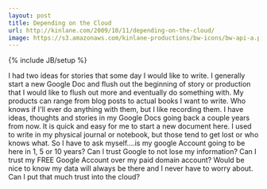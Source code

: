 ```yaml
---
layout: post
title: Depending on the Cloud
url: http://kinlane.com/2009/10/11/depending-on-the-cloud/
image: https://s3.amazonaws.com/kinlane-productions/bw-icons/bw-api-a.png
---
```

{% include JB/setup %}
I had two ideas for stories that some day I would like to write. I generally start a new Google Doc and flush out the beginning of story or production that I would like to flush out more and eventually do something with.
My products can range from blog posts to actual books I want to write. Who knows if I'll ever do anything with them, but I like recording them.
I have ideas, thoughts and stories in my Google Docs going back a couple years from now. It is quick and easy for me to start a new document here. I used to write in my physical journal or notebook, but those tend to get lost or who knows what.
So I have to ask myself....is my google Account going to be here in 1, 5 or 10 years? Can I trust Google to not lose my information? Can I trust my FREE Google Account over my paid domain account?
Would be nice to know my data will always be there and I never have to worry about. Can I put that much trust into the cloud?